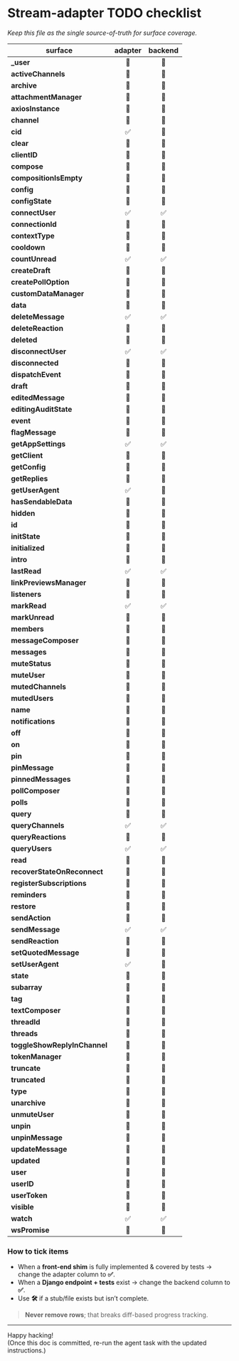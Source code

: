 # Stream-adapter TODO checklist  
_Keep this file as the single source-of-truth for surface coverage._

| surface                                      | adapter | backend |
|----------------------------------------------|:-------:|:-------:|
| **_user**                                    | 🔲 | 🔲 |
| **activeChannels**                           | 🔲 | 🔲 |
| **archive**                                  | 🔲 | 🔲 |
| **attachmentManager**                        | 🔲 | 🔲 |
| **axiosInstance**                            | 🔲 | 🔲 |
| **channel**                                  | 🔲 | 🔲 |
| **cid**                                      | ✅ | 🔲 |
| **clear**                                    | 🔲 | 🔲 |
| **clientID**                                 | 🔲 | 🔲 |
| **compose**                                  | 🔲 | 🔲 |
| **compositionIsEmpty**                       | 🔲 | 🔲 |
| **config**                                   | 🔲 | 🔲 |
| **configState**                              | 🔲 | 🔲 |
| **connectUser**                              | ✅ | ✅ |
| **connectionId**                             | 🔲 | 🔲 |
| **contextType**                              | 🔲 | 🔲 |
| **cooldown**                                 | 🔲 | 🔲 |
| **countUnread**                              | ✅ | ✅ |
| **createDraft**                              | 🔲 | 🔲 |
| **createPollOption**                         | 🔲 | 🔲 |
| **customDataManager**                        | 🔲 | 🔲 |
| **data**                                     | 🔲 | 🔲 |
| **deleteMessage**                            | ✅ | ✅ |
| **deleteReaction**                           | 🔲 | 🔲 |
| **deleted**                                  | 🔲 | 🔲 |
| **disconnectUser**                           | ✅ | ✅ |
| **disconnected**                             | 🔲 | 🔲 |
| **dispatchEvent**                            | 🔲 | 🔲 |
| **draft**                                    | 🔲 | 🔲 |
| **editedMessage**                            | 🔲 | 🔲 |
| **editingAuditState**                        | 🔲 | 🔲 |
| **event**                                    | 🔲 | 🔲 |
| **flagMessage**                              | 🔲 | 🔲 |
| **getAppSettings**                           | ✅ | ✅ |
| **getClient**                                | 🔲 | 🔲 |
| **getConfig**                                | 🔲 | 🔲 |
| **getReplies**                               | 🔲 | 🔲 |
| **getUserAgent**                             | ✅ | 🔲 |
| **hasSendableData**                          | 🔲 | 🔲 |
| **hidden**                                   | 🔲 | 🔲 |
| **id**                                       | 🔲 | 🔲 |
| **initState**                                | 🔲 | 🔲 |
| **initialized**                              | 🔲 | 🔲 |
| **intro**                                    | 🔲 | 🔲 |
| **lastRead**                                 | ✅ | ✅ |
| **linkPreviewsManager**                      | 🔲 | 🔲 |
| **listeners**                                | 🔲 | 🔲 |
| **markRead**                                 | ✅ | ✅ |
| **markUnread**                               | 🔲 | 🔲 |
| **members**                                  | 🔲 | 🔲 |
| **messageComposer**                          | 🔲 | 🔲 |
| **messages**                                 | 🔲 | 🔲 |
| **muteStatus**                               | 🔲 | 🔲 |
| **muteUser**                                 | 🔲 | 🔲 |
| **mutedChannels**                            | 🔲 | 🔲 |
| **mutedUsers**                               | 🔲 | 🔲 |
| **name**                                     | 🔲 | 🔲 |
| **notifications**                            | 🔲 | 🔲 |
| **off**                                      | 🔲 | 🔲 |
| **on**                                       | 🔲 | 🔲 |
| **pin**                                      | 🔲 | 🔲 |
| **pinMessage**                               | 🔲 | 🔲 |
| **pinnedMessages**                           | 🔲 | 🔲 |
| **pollComposer**                             | 🔲 | 🔲 |
| **polls**                                    | 🔲 | 🔲 |
| **query**                                    | 🔲 | 🔲 |
| **queryChannels**                            | ✅ | ✅ |
| **queryReactions**                           | 🔲 | 🔲 |
| **queryUsers**                               | ✅ | ✅ |
| **read**                                     | 🔲 | 🔲 |
| **recoverStateOnReconnect**                  | 🔲 | 🔲 |
| **registerSubscriptions**                    | 🔲 | 🔲 |
| **reminders**                                | 🔲 | 🔲 |
| **restore**                                  | 🔲 | 🔲 |
| **sendAction**                               | 🔲 | 🔲 |
| **sendMessage**                              | ✅ | ✅ |
| **sendReaction**                             | 🔲 | 🔲 |
| **setQuotedMessage**                         | 🔲 | 🔲 |
| **setUserAgent**                             | ✅ | 🔲 |
| **state**                                    | 🔲 | 🔲 |
| **subarray**                                 | 🔲 | 🔲 |
| **tag**                                      | 🔲 | 🔲 |
| **textComposer**                             | 🔲 | 🔲 |
| **threadId**                                 | 🔲 | 🔲 |
| **threads**                                  | 🔲 | 🔲 |
| **toggleShowReplyInChannel**                 | 🔲 | 🔲 |
| **tokenManager**                             | 🔲 | 🔲 |
| **truncate**                                 | 🔲 | 🔲 |
| **truncated**                                | 🔲 | 🔲 |
| **type**                                     | 🔲 | 🔲 |
| **unarchive**                                | 🔲 | 🔲 |
| **unmuteUser**                               | 🔲 | 🔲 |
| **unpin**                                    | 🔲 | 🔲 |
| **unpinMessage**                             | 🔲 | 🔲 |
| **updateMessage**                            | 🔲 | 🔲 |
| **updated**                                  | 🔲 | 🔲 |
| **user**                                     | 🔲 | 🔲 |
| **userID**                                   | 🔲 | 🔲 |
| **userToken**                                | 🔲 | 🔲 |
| **visible**                                  | 🔲 | 🔲 |
| **watch**                                    | ✅ | ✅ |
| **wsPromise**                                | 🔲 | 🔲 |

### How to tick items
* When a **front-end shim** is fully implemented & covered by tests → change the adapter column to **✅**.
* When a **Django endpoint + tests** exist → change the backend column to **✅**.
* Use **🛠** if a stub/file exists but isn’t complete.

> **Never remove rows**; that breaks diff-based progress tracking.

---

Happy hacking!  
(Once this doc is committed, re-run the agent task with the updated instructions.)
